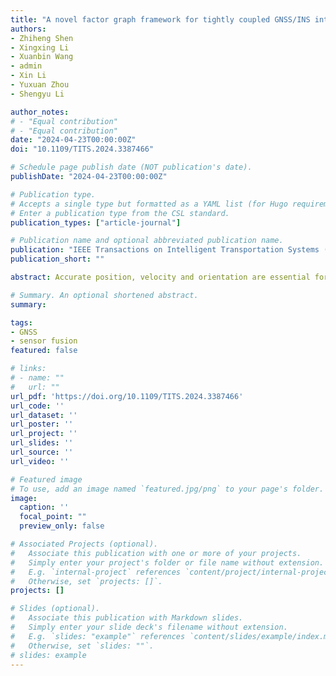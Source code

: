 ```yaml
---
title: "A novel factor graph framework for tightly coupled GNSS/INS integration with carrier-phase ambiguity resolution"
authors:
- Zhiheng Shen
- Xingxing Li
- Xuanbin Wang
- admin
- Xin Li
- Yuxuan Zhou
- Shengyu Li

author_notes:
# - "Equal contribution"
# - "Equal contribution"
date: "2024-04-23T00:00:00Z"
doi: "10.1109/TITS.2024.3387466"

# Schedule page publish date (NOT publication's date).
publishDate: "2024-04-23T00:00:00Z"

# Publication type.
# Accepts a single type but formatted as a YAML list (for Hugo requirements).
# Enter a publication type from the CSL standard.
publication_types: ["article-journal"]

# Publication name and optional abbreviated publication name.
publication: "IEEE Transactions on Intelligent Transportation Systems (Early Access)"
publication_short: ""

abstract: Accurate position, velocity and orientation are essential for the autonomous navigation of unmanned vehicles. The integration of GNSS and INS that can deliver continuous navigation states is widely used for intelligent vehicle systems. In this paper, we propose a tightly coupled GNSS/INS positioning framework with carrier-phase ambiguity resolution based on factor graph optimization (FGO). In this approach, a sliding window optimizer is employed to fuse the multi-GNSS pseudorange and carrier-phase observations with inertial measurements. The same ambiguity within the window is considered as a state node, and the constraint on the ambiguity is continuously preserved by marginalization. To further improve the accuracy and reliability of precise positioning, the carrier-phase ambiguity resolution is introduced to the FGO-based GNSS/INS framework. When the vehicle is detected to be stationary, a zero-velocity constraint and an attitude invariant constraint will be imposed. Several experimental results indicate that the proposed method can accomplish the centimeter-level position estimation performance with beyond 90% positioning availability (horizontal < 10 cm and vertical < 10 cm) and outperforms the current state-of-the-art filter-based tightly coupled method.

# Summary. An optional shortened abstract.
summary: 

tags:
- GNSS
- sensor fusion
featured: false

# links:
# - name: ""
#   url: ""
url_pdf: 'https://doi.org/10.1109/TITS.2024.3387466'
url_code: ''
url_dataset: ''
url_poster: ''
url_project: ''
url_slides: ''
url_source: ''
url_video: ''

# Featured image
# To use, add an image named `featured.jpg/png` to your page's folder. 
image:
  caption: ''
  focal_point: ""
  preview_only: false

# Associated Projects (optional).
#   Associate this publication with one or more of your projects.
#   Simply enter your project's folder or file name without extension.
#   E.g. `internal-project` references `content/project/internal-project/index.md`.
#   Otherwise, set `projects: []`.
projects: []

# Slides (optional).
#   Associate this publication with Markdown slides.
#   Simply enter your slide deck's filename without extension.
#   E.g. `slides: "example"` references `content/slides/example/index.md`.
#   Otherwise, set `slides: ""`.
# slides: example
---
```


<!-- {{% callout note %}}
Click the *Cite* button above to demo the feature to enable visitors to import publication metadata into their reference management software.
{{% /callout %}}

{{% callout note %}}
Create your slides in Markdown - click the *Slides* button to check out the example.
{{% /callout %}}

Add the publication's **full text** or **supplementary notes** here. You can use rich formatting such as including [code, math, and images](https://wowchemy.com/docs/content/writing-markdown-latex/). -->
